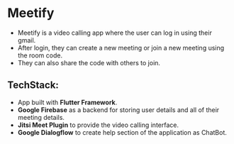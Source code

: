 # Meetify

* Meetify is a video calling app where the user can log in using their gmail. 
* After login, they can create a new meeting or join a new meeting using the room code. 
* They can also share the code with others to join.

## TechStack:
* App built with **Flutter Framework**.
* **Google Firebase** as a backend for storing user details and all of their meeting details.
* **Jitsi Meet Plugin** to provide the video calling interface.
* **Google Dialogflow** to create help section of the application as ChatBot.
